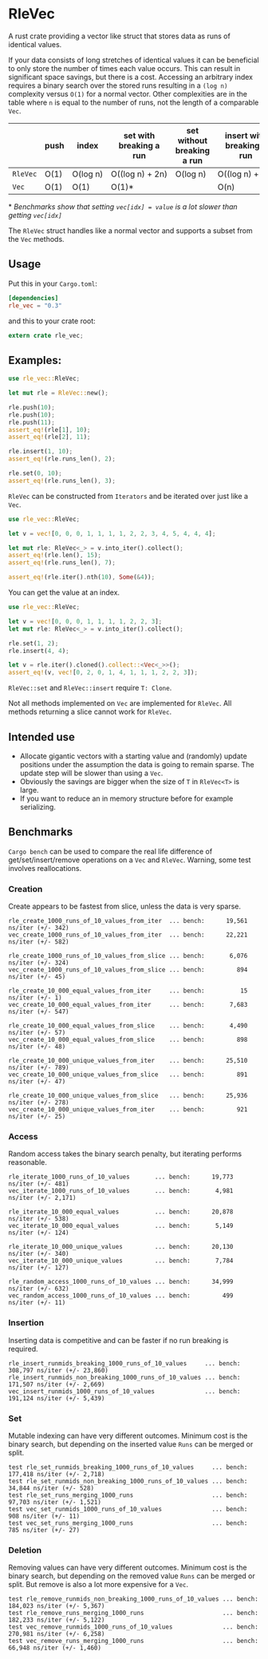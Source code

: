 # RleVec

A rust crate providing a vector like struct that stores data as runs of identical values.

If your data consists of long stretches of identical values it can be beneficial to only store
the number of times each value occurs. This can result in significant space savings, but there
is a cost. Accessing an arbitrary index requires a binary search over the stored runs resulting
in a `(log n)` complexity versus `O(1)` for a normal vector. Other complexities are in the table
where `n` is equal to the number of runs, not the length of a comparable `Vec`.

|        |push|index   |set with breaking a run|set without breaking a run|insert with breaking a run|insert without breaking a run|
|--------|----|--------|-----------------------|--------------------------|--------------------------|-----------------------------|
|`RleVec`|O(1)|O(log&nbsp;n)|O((log&nbsp;n)&nbsp;+&nbsp;2n)|O(log&nbsp;n)|O((log&nbsp;n)&nbsp;+&nbsp;2n)|O((log&nbsp;n)&nbsp;+&nbsp;n)|
|`Vec`|O(1)|O(1)|O(1)*| |O(n)| |

 \* *Benchmarks show that setting `vec[idx] = value` is a lot slower than getting `vec[idx]`*

 The `RleVec` struct handles like a normal vector and supports a subset from the `Vec` methods.

## Usage

Put this in your `Cargo.toml`:

```toml
[dependencies]
rle_vec = "0.3"
```

and this to your crate root:

```rust
extern crate rle_vec;
```
## Examples:
```rust
use rle_vec::RleVec;

let mut rle = RleVec::new();

rle.push(10);
rle.push(10);
rle.push(11);
assert_eq!(rle[1], 10);
assert_eq!(rle[2], 11);

rle.insert(1, 10);
assert_eq!(rle.runs_len(), 2);

rle.set(0, 10);
assert_eq!(rle.runs_len(), 3);
```

`RleVec` can be constructed from `Iterators` and be iterated over just like a `Vec`.

```rust
use rle_vec::RleVec;

let v = vec![0, 0, 0, 1, 1, 1, 1, 2, 2, 3, 4, 5, 4, 4, 4];

let mut rle: RleVec<_> = v.into_iter().collect();
assert_eq!(rle.len(), 15);
assert_eq!(rle.runs_len(), 7);

assert_eq!(rle.iter().nth(10), Some(&4));
```

You can get the value at an index.

```rust
use rle_vec::RleVec;

let v = vec![0, 0, 0, 1, 1, 1, 1, 2, 2, 3];
let mut rle: RleVec<_> = v.into_iter().collect();

rle.set(1, 2);
rle.insert(4, 4);

let v = rle.iter().cloned().collect::<Vec<_>>();
assert_eq!(v, vec![0, 2, 0, 1, 4, 1, 1, 1, 2, 2, 3]);
```

`RleVec::set` and `RleVec::insert` require `T: Clone`.

Not all methods implemented on `Vec` are implemented for `RleVec`. All methods returning a slice
cannot work for `RleVec`.

## Intended use
 * Allocate gigantic vectors with a starting value and (randomly) update
   positions under the assumption the data is going to remain sparse. The
update step will be slower than using a `Vec`.
 * Obviously the savings are bigger when the size of `T` in `RleVec<T>` is
   large.
 * If you want to reduce an in memory structure before for example serializing.

## Benchmarks

`Cargo bench` can be used to compare the real life difference of
get/set/insert/remove operations on a `Vec` and `RleVec`. Warning, some test
involves reallocations.

### Creation

Create appears to be fastest from slice, unless the data is very sparse.
```
rle_create_1000_runs_of_10_values_from_iter  ... bench:      19,561 ns/iter (+/- 342)
vec_create_1000_runs_of_10_values_from_iter  ... bench:      22,221 ns/iter (+/- 582)

rle_create_1000_runs_of_10_values_from_slice ... bench:       6,076 ns/iter (+/- 324)
vec_create_1000_runs_of_10_values_from_slice ... bench:         894 ns/iter (+/- 45)

rle_create_10_000_equal_values_from_iter     ... bench:          15 ns/iter (+/- 1)
vec_create_10_000_equal_values_from_iter     ... bench:       7,683 ns/iter (+/- 547)

rle_create_10_000_equal_values_from_slice    ... bench:       4,490 ns/iter (+/- 57)
vec_create_10_000_equal_values_from_slice    ... bench:         898 ns/iter (+/- 48)

rle_create_10_000_unique_values_from_iter    ... bench:      25,510 ns/iter (+/- 789)
vec_create_10_000_unique_values_from_slice   ... bench:         891 ns/iter (+/- 47)

rle_create_10_000_unique_values_from_slice   ... bench:      25,936 ns/iter (+/- 278)
vec_create_10_000_unique_values_from_iter    ... bench:         921 ns/iter (+/- 25)
```

### Access
Random access takes the binary search penalty, but iterating performs reasonable.
```
rle_iterate_1000_runs_of_10_values       ... bench:      19,773 ns/iter (+/- 481)
vec_iterate_1000_runs_of_10_values       ... bench:       4,981 ns/iter (+/- 2,171)

rle_iterate_10_000_equal_values          ... bench:      20,878 ns/iter (+/- 538)
vec_iterate_10_000_equal_values          ... bench:       5,149 ns/iter (+/- 124)

rle_iterate_10_000_unique_values         ... bench:      20,130 ns/iter (+/- 340)
vec_iterate_10_000_unique_values         ... bench:       7,784 ns/iter (+/- 127)

rle_random_access_1000_runs_of_10_values ... bench:      34,999 ns/iter (+/- 632)
vec_random_access_1000_runs_of_10_values ... bench:         499 ns/iter (+/- 11)

```

### Insertion

Inserting data is competitive and can be faster if no run breaking is
required.
```
rle_insert_runmids_breaking_1000_runs_of_10_values     ... bench:     308,797 ns/iter (+/- 23,860)
rle_insert_runmids_non_breaking_1000_runs_of_10_values ... bench:     171,507 ns/iter (+/- 2,669)
vec_insert_runmids_1000_runs_of_10_values              ... bench:     191,124 ns/iter (+/- 5,439)
```

### Set
Mutable indexing can have very different outcomes. Minimum cost is the binary
search, but depending on the inserted value `Runs` can be merged or split.
```
test rle_set_runmids_breaking_1000_runs_of_10_values     ... bench:     177,418 ns/iter (+/- 2,718)
test rle_set_runmids_non_breaking_1000_runs_of_10_values ... bench:      34,844 ns/iter (+/- 528)
test rle_set_runs_merging_1000_runs                      ... bench:      97,703 ns/iter (+/- 1,521)
test vec_set_runmids_1000_runs_of_10_values              ... bench:         908 ns/iter (+/- 11)
test vec_set_runs_merging_1000_runs                      ... bench:         785 ns/iter (+/- 27)
```

### Deletion
Removing values can have very different outcomes. Minimum cost is the binary
search, but depending on the removed value `Runs` can be merged or split. But
remove is also a lot more expensive for a `Vec`.
```
test rle_remove_runmids_non_breaking_1000_runs_of_10_values ... bench:     184,023 ns/iter (+/- 5,367)
test rle_remove_runs_merging_1000_runs                      ... bench:     182,233 ns/iter (+/- 5,122)
test vec_remove_runmids_1000_runs_of_10_values              ... bench:     270,981 ns/iter (+/- 6,258)
test vec_remove_runs_merging_1000_runs                      ... bench:      66,948 ns/iter (+/- 1,460)
```
